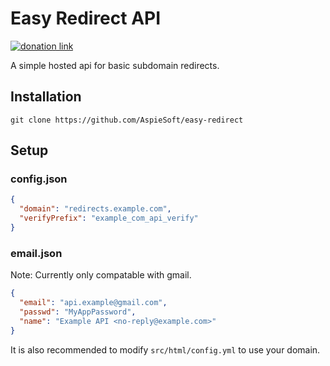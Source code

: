 # Easy Redirect API

[![donation link](https://img.shields.io/badge/buy%20me%20a%20coffee-paypal-blue)](https://paypal.me/shaynejrtaylor?country.x=US&locale.x=en_US)

A simple hosted api for basic subdomain redirects.

## Installation

```shell script
git clone https://github.com/AspieSoft/easy-redirect
```

## Setup

### config.json

```json
{
  "domain": "redirects.example.com",
  "verifyPrefix": "example_com_api_verify"
}
```

### email.json

Note: Currently only compatable with gmail.

```json
{
  "email": "api.example@gmail.com",
  "passwd": "MyAppPassword",
  "name": "Example API <no-reply@example.com>"
}

```

It is also recommended to modify `src/html/config.yml` to use your domain.
